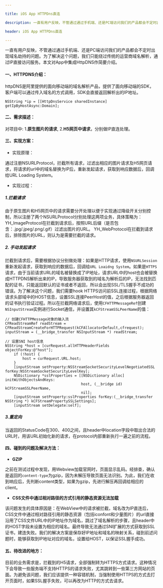 ```yaml
---

title: iOS App HTTPDns直连

description: 一直有用户反映，不管通过通过手机端、还是PC端访问我们的产品都会不定时出现域名劫持的问题。为了解决这个问题，我们只能绕过传统的运营商域名解析，通过IP直接访问服务。本文对App中集成HttpDNS作简要介绍。

header: iOS App HTTPDns直连

---
```


一直有用户反映，不管通过通过手机端、还是PC端访问我们的产品都会不定时出现域名劫持的问题。为了解决这个问题，我们只能绕过传统的运营商域名解析，通过IP直接访问服务。本文对App中集成HttpDNS作简要介绍。

####  一、HTTPDNS介绍：

httpDNS是阿里提供的面向移动端的域名解析产品，提供了面向移动端的SDK，客户端可以通过传入域名的方式调用，SDK会直接返回解析出的IP地址。

    NSString *ip = [[HttpDnsService sharedInstance] getIpByHostAsync:Domain];
    
####  二、需求描述：

对项目中: 1.**原生图片的请求**, 2.**H5网页中请求**，分别做IP直连处理。

####  三、实现方案：

*  实现原理：

通过注册NSURLProtocol，拦截所有请求，过滤出相应的图片请求及H5网页请求，将请求的url中的域名替换为IP后，重新发起请求，获取到响应数据后，回调给URL Loading System。

* 实现过程：

#####  1.拦截请求

由于原生图片和H5网页中的请求需要分开处理以便于实现通过降级开关分别控制，所以注册了两个NSURLProtocol分别处理这两项业务，具体策略为：
YH_ImageProtocol在拦截到请求后，按照URL后缀（是否包含：.jpg/.jpeg/.png/.gif）过滤出图片的URL。
YH_WebProtocol在拦截到请求后，排除图片的URL，则认为是需要拦截的请求。

#####  2. 手动发起请求

拦截到请求后，需要根据协议分别做处理：如果是HTTP请求，使用`NSURLSession`重新发起请求，获取到响应的数据后，回调给`URL Loaidng System`。如果是`HTTPS`请求，由于当前请求URL的域名被替换成了IP地址，请求URL中的host也会被替换成HTTPDNS解析出来的IP，导致服务器获取到的域名为解析后的IP，无法找到匹配的证书，只能返回默认的证书或者不返回，所以会出现SSL/TLS握手不成功的错误。为了解决这个问题，我们需要hook HTTPS访问前SSL连接过程，根据网络请求头部域中的HOST信息，设置SSL连接PeerHost的值，之后根据服务器返回的证书执行验证过程。所以在拦截网络请求后，使用`CFHTTPMessageRef`创建`NSInputStream`实例进行Socket通信，并设置其`kCFStreamSSLPeerName`的值：


```
// 创建CFHTTPMessage对象的输入流
CFReadStreamRef readStream = CFReadStreamCreateForHTTPRequest(kCFAllocatorDefault,cfrequest);
inputStream = (__bridge_transfer NSInputStream *) readStream;
    
// 设置SNI host信息
NSString *host = [curRequest.allHTTPHeaderFields objectForKey:@"host"];
    if (!host) {
        host = curRequest.URL.host;
    }
    [inputStream setProperty:NSStreamSocketSecurityLevelNegotiatedSSL forKey:NSStreamSocketSecurityLevelKey];
    NSDictionary *sslProperties = [[NSDictionary alloc] initWithObjectsAndKeys:
                                   host, (__bridge id) kCFStreamSSLPeerName,
                                   nil];
    [inputStream setProperty:sslProperties forKey:(__bridge_transfer NSString *) kCFStreamPropertySSLSettings];
    [inputStream setDelegate:self];
```

##### 3.重定向

当返回的StatusCode在300、400之间，且header中location字段中取出合法的URL时，用该URL初始化新的请求，在protocol内部重新执行一遍之前的流程。

#### 四、碰到的问题及解决方法：

*  **GZIP**

之前在测试过程中发现，用Webview加载官网时，页面显示乱码。经排查，确认是返回的`content-type`为gzip，因为未解压导致页面无法识别。为此，我们在收到响应后，先判断content类型，如果为gzip，先进行解压再回调给相应的client。


*  **CSS文件中通过相对路径的方式引用的静态资源无法加载**

该问题发生的具体原因是：在WebView中的请求被拦截，域名改为IP直连后，CSS文件中通过相对路径引用的静态资源（包括iconfont和少量图片）的url直接沿用了CSS文件URL中的IP地址作为域名，跳过了域名解析的步骤，且header中的HOST字段未设置为相应的域名。最终导致无法通过SNI扩展的方式获取到SSL证书，建连失败。我们的解决方案是保存好IP地址和域名的映射关系，碰到前述问题时，能够获取到IP地址对应的域名，设置给HOST，以保证SSL握手成功。

####  五、待改进的地方：

目前的业务需求是，拦截到的H5请求，全部强制转为HTTPS方式请求。这种情况下会导致一些服务端不支持HTTPS的请求失败，尤其跳转到一些第三方网站的页面。为避免该问题，我们应该提供一种容错机制，当强制使用HTTPS的方式去打开页面时，如果SSL握手失败，可以再改为HTTP的方式去请求。

